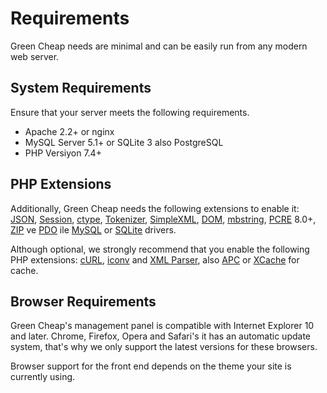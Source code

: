 # Requirements

Green Cheap needs are minimal and can be easily run from any modern web server.

## System Requirements
Ensure that your server meets the following requirements.
- Apache 2.2+ or nginx
- MySQL Server 5.1+ or SQLite 3 also PostgreSQL
- PHP Versiyon 7.4+

## PHP Extensions
Additionally, Green Cheap needs the following extensions to enable it: [JSON](http://php.net/manual/book.json.php), [Session](http://php.net/manual/book.session.php), [ctype](http://php.net/manual/book.ctype.php), [Tokenizer](http://php.net/manual/book.tokenizer.php), [SimpleXML](http://php.net/manual/book.simplexml.php), [DOM](http://php.net/manual/book.dom.php), [mbstring](http://php.net/manual/book.mbstring.php), [PCRE](http://php.net/manual/book.pcre.php) 8.0+, [ZIP](http://php.net/manual/book.zip.php) ve [PDO](http://php.net/manual/book.pdo.php) ile [MySQL](http://php.net/manual/ref.pdo-mysql) or [SQLite](http://php.net/manual/ref.pdo-sqlite) drivers.

Although optional, we strongly recommend that you enable the following PHP extensions: [cURL](http://php.net/manual/book.curl.php), [iconv](http://php.net/manual/book.iconv.php) and [XML Parser](http://php.net/manual/book.xml.php), also [APC](http://php.net/manual/book.apc.php) or [XCache](http://xcache.lighttpd.net/) for cache.

## Browser Requirements
Green Cheap's management panel is compatible with Internet Explorer 10 and later. Chrome, Firefox, Opera and Safari's it has an automatic update system, that's why we only support the latest versions for these browsers.

Browser support for the front end depends on the theme your site is currently using.
